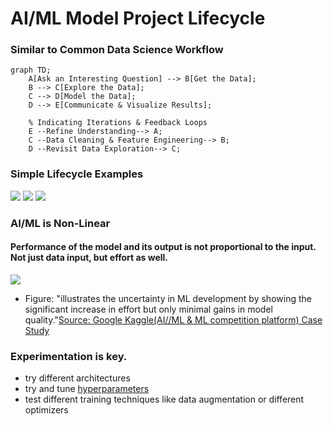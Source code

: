 # AI/ML Model Project Lifecycle

### Similar to Common Data Science Workflow

```{mermaid}
graph TD;
    A[Ask an Interesting Question] --> B[Get the Data];
    B --> C[Explore the Data];
    C --> D[Model the Data];
    D --> E[Communicate & Visualize Results];

    % Indicating Iterations & Feedback Loops
    E --Refine Understanding--> A;
    C --Data Cleaning & Feature Engineering--> B;
    D --Revisit Data Exploration--> C;
```

### Simple Lifecycle Examples
![](slide_images/slide_26.png)
![](slide_images/slide_43.png)
![](slide_images/slide_44.png)

###  AI/ML is Non-Linear
#### Performance of the model and its output is not proportional to the input. Not just data input, but effort as well.
![](images/effort-success.png)
- Figure: "illustrates the uncertainty in ML development by showing the significant increase in effort but only minimal gains in model quality."[Source: Google Kaggle(AI//ML & ML competition platform) Case Study](https://developers.google.com/machine-learning/managing-ml-projects/planning)

### Experimentation is key. 
- try different architectures  
- try and tune [hyperparameters](https://docs.ultralytics.com/guides/hyperparameter-tuning/)
- test different training techniques like data augmentation or different optimizers

